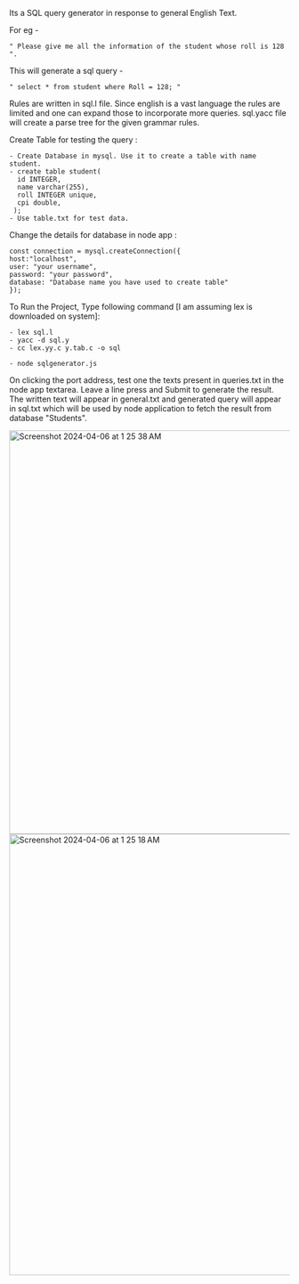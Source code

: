 Its a SQL query generator in response to general English Text. 

For eg -  

    " Please give me all the information of the student whose roll is 128 ". 

This will generate a sql query -

    " select * from student where Roll = 128; "

Rules are written in sql.l file. Since english is a vast language the rules are limited and one can expand those to incorporate more queries. sql.yacc file will create a parse tree for the given grammar rules.

Create Table for testing the query :

    - Create Database in mysql. Use it to create a table with name student.
    - create table student(
      id INTEGER,
      name varchar(255),
      roll INTEGER unique,
      cpi double,
     );
    - Use table.txt for test data.

Change the details for database in node app :

    const connection = mysql.createConnection({
    host:"localhost",
    user: "your username",
    password: "your password",
    database: "Database name you have used to create table"
    });



To Run the Project, Type following command [I am assuming lex is downloaded on system]: 

  
    - lex sql.l
    - yacc -d sql.y
    - cc lex.yy.c y.tab.c -o sql

    - node sqlgenerator.js

On clicking the port address, test one the texts present in queries.txt in the node app textarea. Leave a line press and Submit to generate the result. The written text will appear in general.txt and generated query will appear in sql.txt which will be used by node application to fetch the result from database "Students".



<img width="725" alt="Screenshot 2024-04-06 at 1 25 38 AM" src="https://github.com/Prakhar151202/Text-To-SQL-Generator/assets/116758420/a7a598a1-41ad-4924-bd46-ecf74b9a6e12">

<img width="793" alt="Screenshot 2024-04-06 at 1 25 18 AM" src="https://github.com/Prakhar151202/Text-To-SQL-Generator/assets/116758420/5bd11fc5-0992-4bf2-90ab-e0cc89265834">




